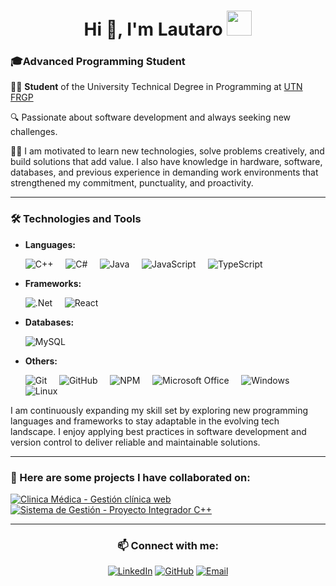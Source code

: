 <h1 align="center">Hi 👋, I'm Lautaro <img height="40" src="https://emoji.gg/assets/emoji/7333-parrotdance.gif"></h1>

### 🎓Advanced Programming Student

👨‍💻 **Student** of the University Technical Degree in Programming at [UTN FRGP](https://www.frgp.utn.edu.ar/carreras/tup_tuss)

🔍 Passionate about software development and always seeking new challenges.

🏃‍♂️ I am motivated to learn new technologies, solve problems creatively, and build solutions that add value.
I also have knowledge in hardware, software, databases, and previous experience in demanding work environments that strengthened my commitment, punctuality, and proactivity.

---

### 🛠️ Technologies and Tools

- **Languages:**

  ![C++](https://img.shields.io/badge/c++-%2300599C.svg?style=for-the-badge&logo=c%2B%2B&logoColor=white) &nbsp;&nbsp;&nbsp; ![C#](https://img.shields.io/badge/c%23-%23239120.svg?style=for-the-badge&logo=csharp&logoColor=white) &nbsp;&nbsp;&nbsp; ![Java](https://img.shields.io/badge/java-%23ED8B00.svg?style=for-the-badge&logo=openjdk&logoColor=white) &nbsp;&nbsp;&nbsp; ![JavaScript](https://img.shields.io/badge/javascript-%23323330.svg?style=for-the-badge&logo=javascript&logoColor=%23F7DF1E) &nbsp;&nbsp;&nbsp; ![TypeScript](https://img.shields.io/badge/typescript-%23007ACC.svg?style=for-the-badge&logo=typescript&logoColor=white)

- **Frameworks:**  

  ![.Net](https://img.shields.io/badge/.NET-5C2D91?style=for-the-badge&logo=.net&logoColor=white) &nbsp;&nbsp;&nbsp; ![React](https://img.shields.io/badge/react-%2320232a.svg?style=for-the-badge&logo=react&logoColor=%2361DAFB)

- **Databases:**  

  ![MySQL](https://img.shields.io/badge/mysql-4479A1.svg?style=for-the-badge&logo=mysql&logoColor=white)

- **Others:**  

  ![Git](https://img.shields.io/badge/git-%23F05033.svg?style=for-the-badge&logo=git&logoColor=white) &nbsp;&nbsp;&nbsp; ![GitHub](https://img.shields.io/badge/github-%23121011.svg?style=for-the-badge&logo=github&logoColor=white) &nbsp;&nbsp;&nbsp; ![NPM](https://img.shields.io/badge/NPM-%23CB3837.svg?style=for-the-badge&logo=npm&logoColor=white) &nbsp;&nbsp;&nbsp; ![Microsoft Office](https://img.shields.io/badge/Microsoft_Office-D83B01?style=for-the-badge&logo=microsoft-office&logoColor=white) &nbsp;&nbsp;&nbsp; ![Windows](https://img.shields.io/badge/Windows-0078D6?style=for-the-badge&logo=windows&logoColor=white) &nbsp;&nbsp;&nbsp; ![Linux](https://img.shields.io/badge/Linux-FCC624?style=for-the-badge&logo=linux&logoColor=black)

 


I am continuously expanding my skill set by exploring new programming languages and frameworks to stay adaptable in the evolving tech landscape. I enjoy applying best practices in software development and version control to deliver reliable and maintainable solutions.

---


### 📂 Here are some projects I have collaborated on:

<div>
  <p>
    <a href="https://github.com/aguss101/Clinica-Medica">
      <img src="https://github-readme-stats.vercel.app/api/pin/?username=aguss101&repo=Clinica-Medica" alt="Clinica Médica - Gestión clínica web" />
    </a>
    <a href="https://github.com/Lato001/SistemaDeGestion">
      <img src="https://github-readme-stats.vercel.app/api/pin/?username=Lato001&repo=SistemaDeGestion" alt="Sistema de Gestión - Proyecto Integrador C++" />
    </a>
  </p>
</div>

---
<h3 align="center">📫 Connect with me:</h3>
<div align="center">

[![LinkedIn](https://img.shields.io/badge/LinkedIn-0077B5?style=for-the-badge&logo=linkedin&logoColor=white)](http://www.linkedin.com/in/lautaro-camejo-837339247)
[![GitHub](https://img.shields.io/badge/GitHub-171515?style=for-the-badge&logo=github&logoColor=white)](https://github.com/Lato001)
[![Email](https://img.shields.io/badge/Email-D14836?style=for-the-badge&logo=gmail&logoColor=white)](mailto:lautarocamejo@gmail.com)
